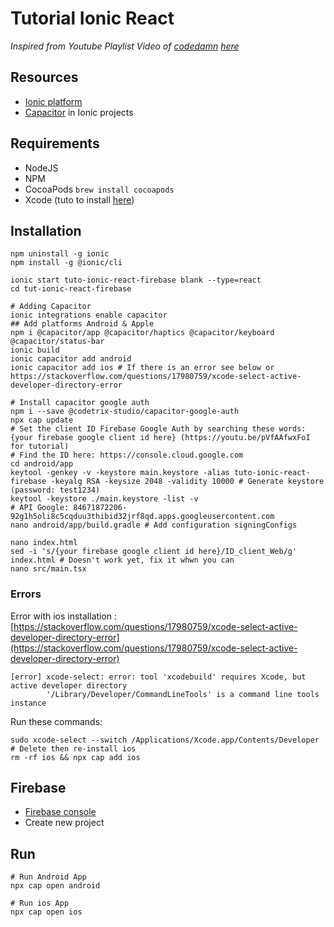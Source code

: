 # Tutorial Ionic React

*Inspired from Youtube Playlist Video of [codedamn](https://www.youtube.com/@codedamn) [here](https://www.youtube.com/playlist?list=PLYxzS__5yYQkxcATbHyMA6wfEinKL6jPD)*

## Resources

- [Ionic platform](https://ionicframework.com/docs)
- [Capacitor](https://capacitorjs.com/docs/getting-started/with-ionic) in Ionic projects

## Requirements

- NodeJS
- NPM
- CocoaPods `brew install cocoapods`
- Xcode (tuto to install [here](https://www.freecodecamp.org/news/how-to-download-and-install-xcode/))

## Installation

```shell
npm uninstall -g ionic
npm install -g @ionic/cli

ionic start tuto-ionic-react-firebase blank --type=react
cd tut-ionic-react-firebase

# Adding Capacitor
ionic integrations enable capacitor
## Add platforms Android & Apple
npm i @capacitor/app @capacitor/haptics @capacitor/keyboard @capacitor/status-bar
ionic build
ionic capacitor add android
ionic capacitor add ios # If there is an error see below or https://stackoverflow.com/questions/17980759/xcode-select-active-developer-directory-error

# Install capacitor google auth
npm i --save @codetrix-studio/capacitor-google-auth
npx cap update
# Set the client ID Firebase Google Auth by searching these words: {your firebase google client id here} (https://youtu.be/pVfAAfwxFoI for tutorial)
# Find the ID here: https://console.cloud.google.com
cd android/app
keytool -genkey -v -keystore main.keystore -alias tuto-ionic-react-firebase -keyalg RSA -keysize 2048 -validity 10000 # Generate keystore (password: test1234)
keytool -keystore ./main.keystore -list -v
# API Google: 84671872206-92g1h5oli8c5cqduu3thibid32jrf8qd.apps.googleusercontent.com
nano android/app/build.gradle # Add configuration signingConfigs

nano index.html
sed -i 's/{your firebase google client id here}/ID_client_Web/g' index.html # Doesn't work yet, fix it whwn you can
nano src/main.tsx

```

### Errors

Error with ios installation : [https://stackoverflow.com/questions/17980759/xcode-select-active-developer-directory-error](https://stackoverflow.com/questions/17980759/xcode-select-active-developer-directory-error)

```shell
[error] xcode-select: error: tool 'xcodebuild' requires Xcode, but active developer directory
        '/Library/Developer/CommandLineTools' is a command line tools instance
```

Run these commands:

```shell
sudo xcode-select --switch /Applications/Xcode.app/Contents/Developer
# Delete then re-install ios
rm -rf ios && npx cap add ios
```

## Firebase

- [Firebase console](https://console.firebase.google.com/)
- Create new project


## Run

```shell
# Run Android App
npx cap open android

# Run ios App
npx cap open ios
```